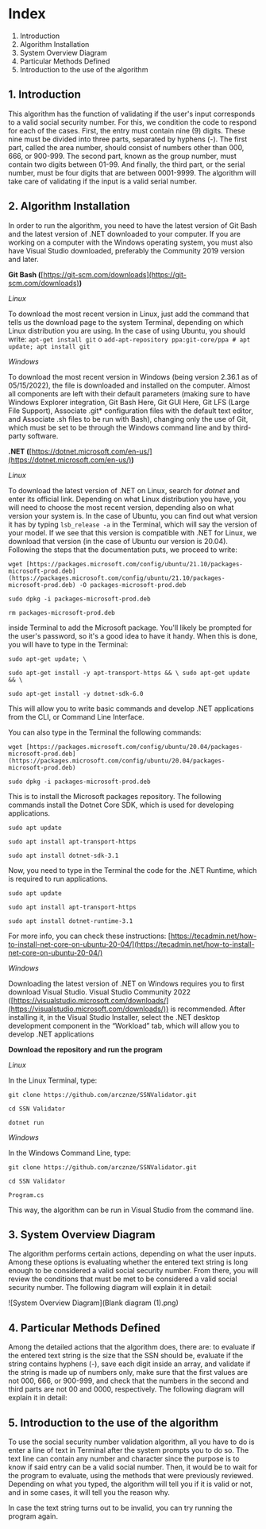 # **Index**

1. Introduction
2. Algorithm Installation
3. System Overview Diagram
4. Particular Methods Defined
5. Introduction to the use of the algorithm

## **1. Introduction**

This algorithm has the function of validating if the user's input corresponds to a valid social security number. For this, we condition the code to respond for each of the cases. First, the entry must contain nine (9) digits. These nine must be divided into three parts, separated by hyphens (-). The first part, called the area number, should consist of numbers other than 000, 666, or 900-999. The second part, known as the group number, must contain two digits between 01-99. And finally, the third part, or the serial number, must be four digits that are between 0001-9999. The algorithm will take care of validating if the input is a valid serial number.

## **2. Algorithm Installation**

In order to run the algorithm, you need to have the latest version of Git Bash and the latest version of .NET downloaded to your computer. If you are working on a computer with the Windows operating system, you must also have Visual Studio downloaded, preferably the Community 2019 version and later.

**Git Bash (**[https://git-scm.com/downloads](https://git-scm.com/downloads)**)**

*Linux*

To download the most recent version in Linux, just add the command that tells us the download page to the system Terminal, depending on which Linux distribution you are using. In the case of using Ubuntu, you should write: `apt-get install git` o `add-apt-repository ppa:git-core/ppa`
     `# apt update; apt install git`

*Windows*

To download the most recent version in Windows (being version 2.36.1 as of 05/15/2022), the file is downloaded and installed on the computer. Almost all components are left with their default parameters (making sure to have Windows Explorer integration, Git Bash Here, Git GUI Here, Git LFS (Large File Support), Associate .git* configuration files with the default text editor, and Associate .sh files to be run with Bash), changing only the use of Git, which must be set to be through the Windows command line and by third-party software.

**.NET (**[https://dotnet.microsoft.com/en-us/](https://dotnet.microsoft.com/en-us/)**)**

*Linux*

To download the latest version of .NET on Linux, search for *dotnet* and enter its official link. Depending on what Linux distribution you have, you will need to choose the most recent version, depending also on what version your system is. In the case of Ubuntu, you can find out what version it has by typing `lsb_release -a` in the Terminal, which will say the version of your model. If we see that this version is compatible with .NET for Linux, we download that version (in the case of Ubuntu our version is 20.04). Following the steps that the documentation puts, we proceed to write:

`wget [https://packages.microsoft.com/config/ubuntu/21.10/packages-microsoft-prod.deb](https://packages.microsoft.com/config/ubuntu/21.10/packages-microsoft-prod.deb) -O packages-microsoft-prod.deb`

`sudo dpkg -i packages-microsoft-prod.deb`

`rm packages-microsoft-prod.deb`

inside Terminal to add the Microsoft package. You'll likely be prompted for the user's password, so it's a good idea to have it handy. When this is done, you will have to type in the Terminal:

`sudo apt-get update; \`

`sudo apt-get install -y apt-transport-https && \
sudo apt-get update && \`

`sudo apt-get install -y dotnet-sdk-6.0`

This will allow you to write basic commands and develop .NET applications from the CLI, or Command Line Interface.

You can also type in the Terminal the following commands:

`wget [https://packages.microsoft.com/config/ubuntu/20.04/packages-microsoft-prod.deb](https://packages.microsoft.com/config/ubuntu/20.04/packages-microsoft-prod.deb)`

`sudo dpkg -i packages-microsoft-prod.deb`

This is to install the Microsoft packages repository. The following commands install the Dotnet Core SDK, which is used for developing applications.

`sudo apt update`

`sudo apt install apt-transport-https`

`sudo apt install dotnet-sdk-3.1`

Now, you need to type in the Terminal the code for the .NET Runtime, which is required to run applications.

`sudo apt update`

`sudo apt install apt-transport-https`

`sudo apt install dotnet-runtime-3.1`

For more info, you can check these instructions: [https://tecadmin.net/how-to-install-net-core-on-ubuntu-20-04/](https://tecadmin.net/how-to-install-net-core-on-ubuntu-20-04/)

*Windows*

Downloading the latest version of .NET on Windows requires you to first download Visual Studio. Visual Studio Community 2022 ([https://visualstudio.microsoft.com/downloads/](https://visualstudio.microsoft.com/downloads/)) is recommended. After installing it, in the Visual Studio Installer, select the .NET desktop development component in the “Workload” tab, which will allow you to develop .NET applications

**Download the repository and run the program**

*Linux*

In the Linux Terminal, type:

`git clone https://github.com/arcznze/SSNValidator.git` 

`cd SSN Validator` 

`dotnet run`

*Windows*

In the Windows Command Line, type:

`git clone https://github.com/arcznze/SSNValidator.git`

`cd SSN Validator`

`Program.cs`

This way, the algorithm can be run in Visual Studio from the command line.

## **3. System Overview Diagram**

The algorithm performs certain actions, depending on what the user inputs. Among these options is evaluating whether the entered text string is long enough to be considered a valid social security number. From there, you will review the conditions that must be met to be considered a valid social security number. The following diagram will explain it in detail:

![System Overview Diagram](Blank diagram (1).png)

## **4. Particular Methods Defined**

Among the detailed actions that the algorithm does, there are: to evaluate if the entered text string is the size that the SSN should be, evaluate if the string contains hyphens (-), save each digit inside an array, and validate if the string is made up of numbers only, make sure that the first values are not 000, 666, or 900-999, and check that the numbers in the second and third parts are not 00 and 0000, respectively. The following diagram will explain it in detail:

## **5. Introduction to the use of the algorithm**

To use the social security number validation algorithm, all you have to do is enter a line of text in Terminal after the system prompts you to do so. The text line can contain any number and character since the purpose is to know if said entry can be a valid social number. Then, it would be to wait for the program to evaluate, using the methods that were previously reviewed. Depending on what you typed, the algorithm will tell you if it is valid or not, and in some cases, it will tell you the reason why.

In case the text string turns out to be invalid, you can try running the program again.
